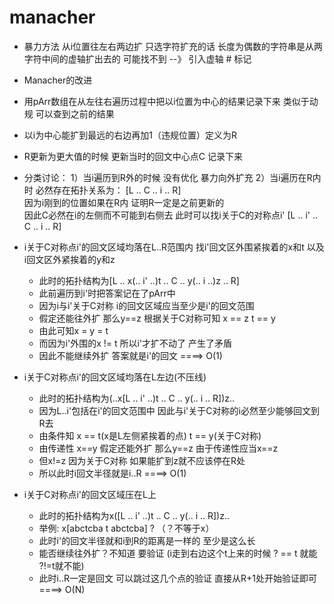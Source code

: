 # manacher

- 暴力方法  从i位置往左右两边扩   只选字符扩充的话  长度为偶数的字符串是从两字符中间的虚轴扩出去的  可能找不到
--》 引入虚轴 # 标记

- Manacher的改进
- 用pArr数组在从左往右遍历过程中把以i位置为中心的结果记录下来  类似于动规 可以查到之前的结果
- 以i为中心能扩到最远的右边再加1（违规位置）定义为R 
- R更新为更大值的时候 更新当时的回文中心点C 记录下来
- 分类讨论：
1）当i遍历到R外的时候 没有优化 暴力向外扩充
2）当i遍历在R内时  必然存在拓扑关系为： [L .. C .. i .. R] <br/>
因为i刚到的位置如果在R内 证明R一定是之前更新的 <br/>
因此C必然在i的左侧而不可能到右侧去 此时可以找i关于C的对称点i'  [L .. i' .. C .. i .. R]
- i关于C对称点i'的回文区域均落在L..R范围内  找i'回文区外围紧挨着的x和t 以及i回文区外紧挨着的y和z
  - 此时的拓扑结构为[L .. x(.. i' ..)t .. C .. y(.. i ..)z .. R]
  - 此前遍历到i'时把答案记在了pArr中
  - 因为i与i'关于C对称  i的回文区域应当至少是i'的回文范围
  - 假定还能往外扩 那么y==z   根据关于C对称可知  x == z   t == y
  - 由此可知x = y = t 
  - 而因为i'外围的x != t 所以i'才扩不动了 产生了矛盾  
  - 因此不能继续外扩 答案就是i'的回文    ====> O(1)
- i关于C对称点i'的回文区域均落在L左边(不压线)  
  - 此时的拓扑结构为(..x[L .. i' ..)t .. C .. y(.. i .. R])z..
  - 因为L..i'包括在i'的回文范围中 因此与i'关于C对称的i必然至少能够回文到R去
  - 由条件知 x == t(x是L左侧紧挨着的点)   t == y(关于C对称)
  - 由传递性 x==y 假定还能外扩 那么y==z  由于传递性应当x==z 
  - 但x!=z 因为关于C对称 如果能扩到z就不应该停在R处
  - 所以此时i回文半径就是i..R   ====> O(1)
- i关于C对称点i'的回文区域压在L上
  - 此时的拓扑结构为x([L .. i' ..)t .. C .. y(.. i .. R])z..
  - 举例: x[abctcba t abctcba] ?    （？不等于x）
  - 此时i'的回文半径就和i到R的距离是一样的  至少是这么长
  - 能否继续往外扩？不知道 要验证 (i走到右边这个t上来的时候 ? == t 就能   ?!=t就不能)
  - 此时i..R一定是回文 可以跳过这几个点的验证 直接从R+1处开始验证即可  ====> O(N)
